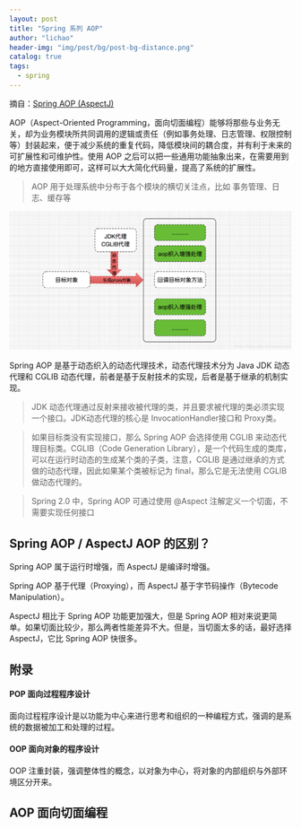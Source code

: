 ```yaml
---
layout: post
title: "Spring 系列 AOP"
author: "lichao"
header-img: "img/post/bg/post-bg-distance.png"
catalog: true
tags:
  - spring
---
```



摘自：[Spring AOP (AspectJ)](https://blog.csdn.net/javazejian/article/details/56267036)

AOP（Aspect-Oriented Programming，面向切面编程）能够将那些与业务无关，却为业务模块所共同调用的逻辑或责任（例如事务处理、日志管理、权限控制等）封装起来，便于减少系统的重复代码，降低模块间的耦合度，并有利于未来的可扩展性和可维护性。使用 AOP 之后可以把一些通用功能抽象出来，在需要用到的地方直接使用即可，这样可以大大简化代码量，提高了系统的扩展性。

>  AOP 用于处理系统中分布于各个模块的横切关注点，比如 事务管理、日志、缓存等 

![dubbo](/img/spring/7.png)


Spring AOP 是基于动态织入的动态代理技术，动态代理技术分为 Java JDK 动态代理和 CGLIB 动态代理，前者是基于反射技术的实现，后者是基于继承的机制实现。

> JDK 动态代理通过反射来接收被代理的类，并且要求被代理的类必须实现一个接口。JDK动态代理的核心是 InvocationHandler接口和 Proxy类。

> 如果目标类没有实现接口，那么 Spring AOP 会选择使用 CGLIB 来动态代理目标类。CGLIB（Code Generation Library），是一个代码生成的类库，可以在运行时动态的生成某个类的子类，注意，CGLIB 是通过继承的方式做的动态代理，因此如果某个类被标记为 final，那么它是无法使用 CGLIB 做动态代理的。

>  Spring 2.0 中，Spring AOP 可通过使用 @Aspect 注解定义一个切面，不需要实现任何接口

## Spring AOP / AspectJ AOP 的区别？
Spring AOP 属于运行时增强，而 AspectJ 是编译时增强。

Spring AOP 基于代理（Proxying），而 AspectJ 基于字节码操作（Bytecode Manipulation）。

AspectJ 相比于 Spring AOP 功能更加强大，但是 Spring AOP 相对来说更简单。如果切面比较少，那么两者性能差异不大。但是，当切面太多的话，最好选择 AspectJ，它比 Spring AOP 快很多。 
 

## 附录
#### POP 面向过程程序设计
面向过程程序设计是以功能为中心来进行思考和组织的一种编程方式，强调的是系统的数据被加工和处理的过程。
#### OOP 面向对象的程序设计
OOP 注重封装，强调整体性的概念，以对象为中心，将对象的内部组织与外部环境区分开来。
## AOP 面向切面编程

